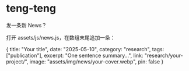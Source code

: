 # teng-teng

发一条新 News？

打开 assets/js/news.js，在数组末尾追加一条：

{
  title: "Your title",
  date: "2025-05-10",
  category: "research",
  tags: ["publication"],
  excerpt: "One sentence summary…",
  link: "research/your-project/",
  image: "assets/img/news/your-cover.webp",
  pin: false
}
